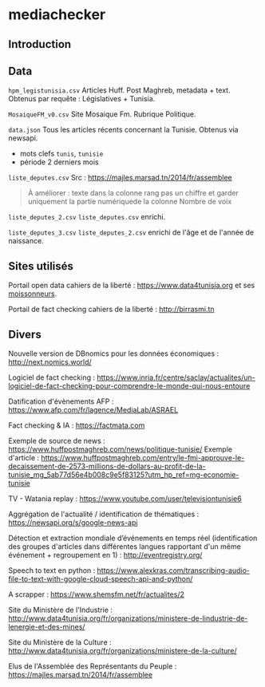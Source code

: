 # mediachecker

## Introduction


## Data

`hpm_legistunisia.csv`
Articles Huff. Post Maghreb, metadata + text. Obtenus par requête : Législatives + Tunisia.

`MosaiqueFM_v0.csv`
Site Mosaique Fm. Rubrique Politique.

`data.json`
Tous les articles récents concernant la Tunisie. Obtenus via newsapi.
* mots clefs `tunis`, `tunisie` 
* période 2 derniers mois

`liste_deputes.csv`
Src : https://majles.marsad.tn/2014/fr/assemblee
> À améliorer : texte dans la colonne rang pas un chiffre et garder uniquement la partie numériquede la colonne Nombre de voix

`liste_deputes_2.csv`
`liste_deputes.csv` enrichi.

`liste_deputes_3.csv`
`liste_deputes_2.csv` enrichi de l'âge et de l'année de naissance.

## Sites utilisés

Portail open data cahiers de la liberté :
https://www.data4tunisia.org et ses [moissonneurs](https://github.com/cahiersdelaliberte/data4tunisia/tree/e1472ed43842e1623f62dc1a73ce7f605d924531/udata/harvest/backends).

Portail de fact checking cahiers de la liberté :
http://birrasmi.tn

## Divers

Nouvelle version de DBnomics pour les données économiques :
http://next.nomics.world/

Logiciel de fact checking :
https://www.inria.fr/centre/saclay/actualites/un-logiciel-de-fact-checking-pour-comprendre-le-monde-qui-nous-entoure

Datification d'évènements AFP :
https://www.afp.com/fr/lagence/MediaLab/ASRAEL

Fact checking & IA :
https://factmata.com

Exemple de source de news : 
https://www.huffpostmaghreb.com/news/politique-tunisie/
Exemple d'article : https://www.huffpostmaghreb.com/entry/le-fmi-approuve-le-decaissement-de-2573-millions-de-dollars-au-profit-de-la-tunisie_mg_5ab77d56e4b008c9e5f83125?utm_hp_ref=mg-economie-tunisie 

TV - Watania replay :
https://www.youtube.com/user/televisiontunisie6

Aggrégation de l'actualité / identification de thématiques :
https://newsapi.org/s/google-news-api

Détection et extraction mondiale d’événements en temps réel (identification des groupes d'articles dans différentes langues rapportant d'un même événement + regroupement en 1) :
http://eventregistry.org/

Speech to text en python :
https://www.alexkras.com/transcribing-audio-file-to-text-with-google-cloud-speech-api-and-python/

A scrapper :
https://www.shemsfm.net/fr/actualites/2

Site du Ministère de l'Industrie :
http://www.data4tunisia.org/fr/organizations/ministere-de-lindustrie-de-lenergie-et-des-mines/

Site du Ministère de la Culture :
http://www.data4tunisia.org/fr/organizations/ministere-de-la-culture/

Elus de l'Assemblée des Représentants du Peuple :
https://majles.marsad.tn/2014/fr/assemblee
